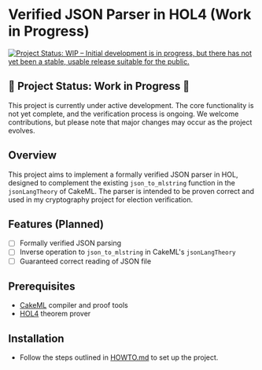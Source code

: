 # Verified JSON Parser in HOL4 (Work in Progress)

[![Project Status: WIP – Initial development is in progress, but there has not yet been a stable, usable release suitable for the public.](https://www.repostatus.org/badges/latest/wip.svg)](https://www.repostatus.org/#wip)

## 🚧 Project Status: Work in Progress 🚧

This project is currently under active development. The core functionality is not yet complete, and the verification process is ongoing. We welcome contributions, but please note that major changes may occur as the project evolves.

## Overview

This project aims to implement a formally verified JSON parser in HOL, designed to complement the existing `json_to_mlstring` function in the `jsonLangTheory` of CakeML. The parser is intended to be proven correct and used in my cryptography project for election verification.

## Features (Planned)

- [ ] Formally verified JSON parsing
- [ ] Inverse operation to `json_to_mlstring` in CakeML's `jsonLangTheory`
- [ ] Guaranteed correct reading of JSON file

## Prerequisites

- [CakeML](https://cakeml.org/) compiler and proof tools
- [HOL4](https://hol-theorem-prover.org/) theorem prover

## Installation

- Follow the steps outlined in [HOWTO.md](HOWTO.md) to set up the project.
